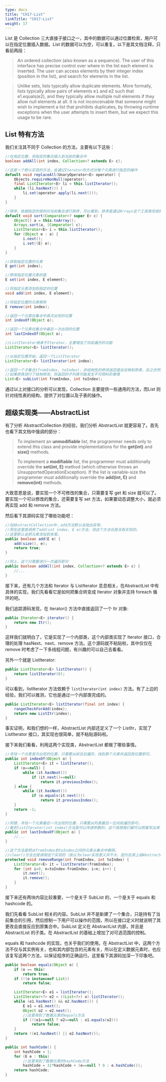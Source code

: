 ```yaml
---
type: docs
title: "CH17-List"
linkTitle: "CH17-List"
weight: 17
---
```


List 是 Collection 三大直接子接口之一，其中的数据可以通过位置检索，用户可以在指定位置插入数据。List 的数据可以为空，可以重复。以下是其文档注释，只看前两段：

> An ordered collection (also known as a sequence).  The user of this interface has precise control over where in the list each element is inserted.  The user can access elements by their integer index (position in the list), and search for elements in the list.

> Unlike sets, lists typically allow duplicate elements.  More formally, lists typically allow pairs of elements <tt>e1</tt> and e2 such that e1.equals(e2), and they typically allow multiple null elements if they allow null elements at all.  It is not inconceivable that someone might wish to implement a list that prohibits duplicates, by throwing runtime exceptions when the user attempts to insert them, but we expect this usage to be rare.

## List 特有方法

我们关注其不同于 Collection 的方法，主要有以下这些：

```java
//在指定位置，将指定的集合插入到当前的集合中
boolean addAll(int index, Collection<? extends E> c);

//这是一个默认实现的方法，会通过Iterator的方式对每个元素进行指定的操作
default void replaceAll(UnaryOperator<E> operator) {
    Objects.requireNonNull(operator);
    final ListIterator<E> li = this.listIterator();
    while (li.hasNext()) {
        li.set(operator.apply(li.next()));
    }
}

//排序，依据指定的规则对当前集合进行排序，可以看到，排序是通过Arrays这个工具类完成的。
default void sort(Comparator<? super E> c) {
    Object[] a = this.toArray();
    Arrays.sort(a, (Comparator) c);
    ListIterator<E> i = this.listIterator();
    for (Object e : a) {
        i.next();
        i.set((E) e);
    }
}

//获取指定位置的元素
E get(int index);

//修改指定位置元素的值
E set(int index, E element);

//将指定元素添加到指定的位置
void add(int index, E element);

//将指定位置的元素移除
E remove(int index);

//返回一个元素在集合中首次出现的位置
int indexOf(Object o);

//返回一个元素在集合中最后一次出现的位置
int lastIndexOf(Object o);

//ListIterator继承于Iterator，主要增加了向前遍历的功能
ListIterator<E> listIterator();

//从指定位置开始，返回一个ListIterator
ListIterator<E> listIterator(int index);

//返回一个子集合[fromIndex, toIndex)，非结构性的修改返回值会反映到原表，反之亦然。
//如果原表进行了结构修改，则返回的子列表可能发生不可预料的事情
List<E> subList(int fromIndex, int toIndex);
```

通过以上对接口的分析可以发现，Collection 主要提供一些通用的方法，而List 则针对线性表的结构，提供了对位置以及子表的操作。

## 超级实现类——AbstractList

有了分析 AbstractCollection 的经验，我们分析 AbstractList 就更容易了。首先也看下其文档中强调的部分：

> To implement an **unmodifiable** list, the programmer needs only to extend this class and provide implementations for the **get(int)** and **size()** methods.

> To implement a **modifiable** list, the programmer must additionally override the **set(int, E)** method (which otherwise throws an UnsupportedOperationException).  If the list is variable-size the programmer must additionally override the **add(int, E)** and **remove(int)** methods.

大致意思是说，要实现一个不可修改的集合，只需要复写 get 和 size 就可以了。要实现一个可以修改的集合，还需要复写 set 方法，如果要动态调整大小，就必须再实现 add 和 remove 方法。

然后看下其源码实现了哪些功能吧：

```java
//在AbstractCollection中，add方法默认会抛出异常，
//而在这里是调用了add(int index, E e)方法，但这个方法也是没有实现的。
//这里默认会把元素添加到末尾。
public boolean add(E e) {
    add(size(), e);
    return true;
}

//同上，这个只需要进行一次遍历即可
public boolean addAll(int index, Collection<? extends E> c) {
    //...   
}
```

接下来，还有几个方法和 Iterator 与 ListIterator 息息相关，在AbstractList 中有具体的实现，我们先看看它是如何把集合转变成 Iterator 对象并支持 foreach 循环的吧。

我们追踪源码发现，在 iterator() 方法中直接返回了一个 Itr 对象:

```java
public Iterator<E> iterator() {
    return new Itr();
}
```

这样我们就明白了，它是实现了一个内部类，这个内部类实现了 Iterator 接口，合理的处理 hasNext、next、remove 方法。这个源码就不粘贴啦，其中仅仅在 remove 时考虑了一下多线程问题，有兴趣的可以自己去看看。

另外一个就是 ListIterator:

```java
public ListIterator<E> listIterator() {
    return listIterator(0);
}
```

可以看到，listIterator 方法依赖于 `listIterator(int index)` 方法。有了上边的经验，我们可以推测，它也是通过一个内部类完成的。

```java
public ListIterator<E> listIterator(final int index) {
    rangeCheckForAdd(index);
    return new ListItr(index);
}
```

事实证明，和我们想的一样，AbstractList 内部还定义了一个 ListItr，实现了 ListIterator 接口，其实现也很简单，就不粘贴源码啦。

接下来我们看看，利用这两个实现类，AbstractList 都做了哪些事情。

```java
//寻找一个元素首次出现的位置，只需要从前往后遍历，找到那个元素并返回其位置即可。
public int indexOf(Object o) {
    ListIterator<E> it = listIterator();
    if (o==null) {
        while (it.hasNext())
            if (it.next()==null)
                return it.previousIndex();
    } else {
        while (it.hasNext())
            if (o.equals(it.next()))
                return it.previousIndex();
    }
    return -1;
}

//同理，寻找一个元素最后一次出现的位置，只需要从列表最后一位向前遍历即可。
//看到listIterator(int index)方法是可以传递参数的，这个我想我们都可以照着写出来了。
public int lastIndexOf(Object o) {
    //...
}

//这个方法是把从fromIndex到toIndex之间的元素从集合中删除。
//clear()方法也是调用这个实现的（我认为clear实现意义并不大，因为在其上级AbstractCollection中已经有了具体实现）。
protected void removeRange(int fromIndex, int toIndex) {
    ListIterator<E> it = listIterator(fromIndex);
    for (int i=0, n=toIndex-fromIndex; i<n; i++) {
        it.next();
        it.remove();
    }
}
```

接下来还有两块内容比较重要，一个是关于 SubList 的，一个是关于 equals 和 hashcode 的。

我们先看看 SubList 相关的内容。SubList 并不是新建了一个集合，只是持有了当前集合的引用，然后控制一下用户可以操作的范围，所以在接口定义时就说明了其更改会直接反应到原集合中。SubList 定义在 AbstractList 内部，并且是 AbstractList 的子类。在 AbstractList 的基础上增加了对可选范围的控制。

equals 和 hashcode 的实现，也关乎我们的使用。在 AbstractList 中，这两个方法不仅与其实例有关，也和其内部包含的元素有关，所以在定义数据元素时，也应该复写这两个方法，以保证程序的正确运行。这里看下其源码加深一下印象吧。

```java
public boolean equals(Object o) {
    if (o == this)
        return true;
    if (!(o instanceof List))
        return false;

    ListIterator<E> e1 = listIterator();
    ListIterator<?> e2 = ((List<?>) o).listIterator();
    while (e1.hasNext() && e2.hasNext()) {
        E o1 = e1.next();
        Object o2 = e2.next();
        //这里用到了数据元素的equals方法
        if (!(o1==null ? o2==null : o1.equals(o2)))
            return false;
    }
    return !(e1.hasNext() || e2.hasNext());
}
```

```java
public int hashCode() {
    int hashCode = 1;
    for (E e : this)
        //这里用到了数据元素的hashCode方法
        hashCode = 31*hashCode + (e==null ? 0 : e.hashCode());
    return hashCode;
}
```


